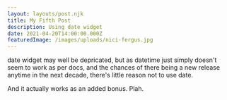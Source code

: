 ```yaml
---
layout: layouts/post.njk
title: My Fifth Post
description: Using date widget
date: 2021-04-20T14:00:00.000Z
featuredImage: /images/uploads/nici-fergus.jpg
---
```

date widget may well be depricated, but as datetime just simply doesn't seem to work as per docs, and the chances of there being a new release anytime in the next decade, there's little reason not to use date.  

And it actually works as an added bonus.  Plah.
